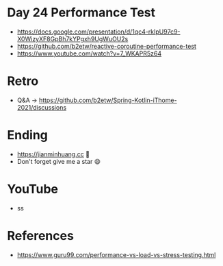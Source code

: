 # Day 24 Performance Test
* https://docs.google.com/presentation/d/1qc4-rkIpU97c9-X0WizyXF8GpBh7kYPgxh9UgWuOU2s
* https://github.com/b2etw/reactive-coroutine-performance-test
* https://www.youtube.com/watch?v=7_WKAPR5z64

# Retro
* Q&A -> https://github.com/b2etw/Spring-Kotlin-iThome-2021/discussions

# Ending
* https://jianminhuang.cc 🌈
* Don't forget give me a star 😄

# YouTube
* ss

# References
* https://www.guru99.com/performance-vs-load-vs-stress-testing.html
